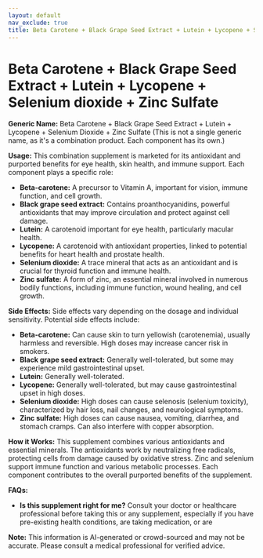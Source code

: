```yaml
---
layout: default
nav_exclude: true
title: Beta Carotene + Black Grape Seed Extract + Lutein + Lycopene + Selenium dioxide + Zinc Sulfate
---
```


# Beta Carotene + Black Grape Seed Extract + Lutein + Lycopene + Selenium dioxide + Zinc Sulfate

**Generic Name:**  Beta Carotene + Black Grape Seed Extract + Lutein + Lycopene + Selenium Dioxide + Zinc Sulfate  (This is not a single generic name, as it's a combination product.  Each component has its own.)

**Usage:** This combination supplement is marketed for its antioxidant and purported benefits for eye health, skin health, and immune support.  Each component plays a specific role:

* **Beta-carotene:** A precursor to Vitamin A, important for vision, immune function, and cell growth.
* **Black grape seed extract:** Contains proanthocyanidins, powerful antioxidants that may improve circulation and protect against cell damage.
* **Lutein:** A carotenoid important for eye health, particularly macular health.
* **Lycopene:** A carotenoid with antioxidant properties, linked to potential benefits for heart health and prostate health.
* **Selenium dioxide:** A trace mineral that acts as an antioxidant and is crucial for thyroid function and immune health.
* **Zinc sulfate:**  A form of zinc, an essential mineral involved in numerous bodily functions, including immune function, wound healing, and cell growth.


**Side Effects:** Side effects vary depending on the dosage and individual sensitivity.  Potential side effects include:

* **Beta-carotene:**  Can cause skin to turn yellowish (carotenemia), usually harmless and reversible.  High doses may increase cancer risk in smokers.
* **Black grape seed extract:** Generally well-tolerated, but some may experience mild gastrointestinal upset.
* **Lutein:** Generally well-tolerated.
* **Lycopene:** Generally well-tolerated, but may cause gastrointestinal upset in high doses.
* **Selenium dioxide:**  High doses can cause selenosis (selenium toxicity), characterized by hair loss, nail changes, and neurological symptoms.
* **Zinc sulfate:** High doses can cause nausea, vomiting, diarrhea, and stomach cramps.  Can also interfere with copper absorption.

**How it Works:** This supplement combines various antioxidants and essential minerals.  The antioxidants work by neutralizing free radicals, protecting cells from damage caused by oxidative stress.  Zinc and selenium support immune function and various metabolic processes.  Each component contributes to the overall purported benefits of the supplement.


**FAQs:**

* **Is this supplement right for me?**  Consult your doctor or healthcare professional before taking this or any supplement, especially if you have pre-existing health conditions, are taking medication, or are

**Note:** This information is AI-generated or crowd-sourced and may not be accurate. Please consult a medical professional for verified advice.